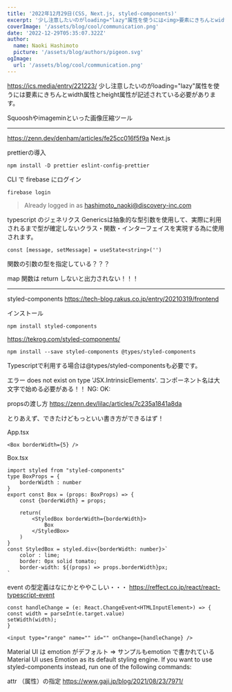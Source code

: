 ```yaml
---
title: '2022年12月29日(CSS, Next.js, styled-components)'
excerpt: '少し注意したいのがloading="lazy"属性を使うには<img>要素にきちんとwidth属性とheight属性が記述されている必要があります。Squooshやimageminといった画像圧縮ツール'
coverImage: '/assets/blog/cool/communication.png'
date: '2022-12-29T05:35:07.322Z'
author:
  name: Naoki Hashimoto
  picture: '/assets/blog/authors/pigeon.svg'
ogImage:
  url: '/assets/blog/cool/communication.png'
---
```


https://ics.media/entry/221223/
少し注意したいのがloading="lazy"属性を使うには<img>要素にきちんとwidth属性とheight属性が記述されている必要があります。

Squooshやimageminといった画像圧縮ツール

---
https://zenn.dev/denham/articles/fe25cc016f5f9a
Next.js

prettierの導入

```
npm install -D prettier eslint-config-prettier
```

CLI で firebase にログイン
```
firebase login
```
> Already logged in as hashimoto_naoki@discovery-inc.com

typescript のジェネリクス
Genericsは抽象的な型引数を使用して、実際に利用されるまで型が確定しないクラス・関数・インターフェイスを実現する為に使用されます。

```
const [message, setMessage] = useState<string>('')
```
関数の引数の型を指定している？？？

map 関数は return しないと出力されない！！！

---
styled-components
https://tech-blog.rakus.co.jp/entry/20210319/frontend

インストール
```
npm install styled-components
```
https://tekrog.com/styled-components/
```
npm install --save styled-components @types/styled-components
```
Typescriptで利用する場合は@types/styled-componentsも必要です。

エラー
does not exist on type 'JSX.IntrinsicElements'.
コンポーネント名は大文字で始める必要がある！！
NG: <styledButton>
OK: <StyledButton>

propsの渡し方
https://zenn.dev/lilac/articles/7c235a1841a8da


とりあえず、できたけどもっといい書き方ができるはず！

App.tsx
```
<Box borderWidth={5} />
```
Box.tsx
```
import styled from "styled-components"
type BoxProps = {
    borderWidth : number
}
export const Box = (props: BoxProps) => {
    const {borderWidth} = props;
    
    return(
        <StyledBox borderWidth={borderWidth}>
            Box
        </StyledBox>
    )
}
const StyledBox = styled.div<{borderWidth: number}>`
    color : lime;
    border: 0px solid tomato;
    border-width: ${(props) => props.borderWidth}px;
`
```

event の型定義はなにかとややこしい・・・
https://reffect.co.jp/react/react-typescript-event

```
const handleChange = (e: React.ChangeEvent<HTMLInputElement>) => {
const width = parseInt(e.target.value)
setWidth(width);
}

<input type="range" name="" id="" onChange={handleChange} />
```

Material UI は emotion がデフォルト => サンプルもemotion で書かれている
Material UI uses Emotion as its default styling engine. If you want to use styled-components instead, run one of the following commands:

attr （属性）の指定
https://www.gaji.jp/blog/2021/08/23/7971/